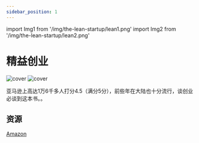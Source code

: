 ```yaml
---
sidebar_position: 1
---
```


import Img1 from '/img/the-lean-startup/lean1.png'
import Img2 from '/img/the-lean-startup/lean2.png'

# 精益创业


<img src={Img1} alt="cover" style={{width:300}} />
<img src={Img2} alt="cover" style={{width:400}} />

亚马逊上高达1万6千多人打分4.5（满分5分），前些年在大陆也十分流行，谈创业必谈到这本书。。


## 资源

[Amazon](https://www.amazon.com/Lean-Startup-Entrepreneurs-Continuous-Innovation/dp/0307887898)






